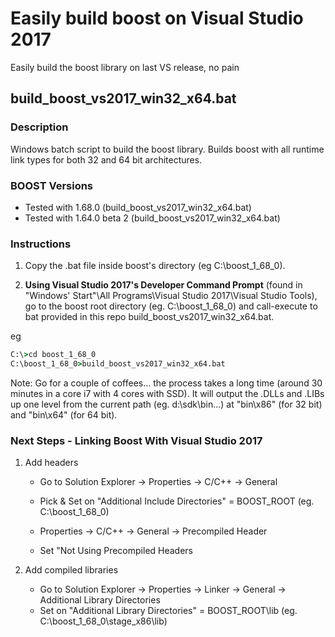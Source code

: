 # Easily build boost on Visual Studio 2017
Easily build the boost library on last VS release, no pain

## build_boost_vs2017_win32_x64.bat

### Description
Windows batch script to build the boost library.
Builds boost with all runtime link types for both 32 and 64 bit architectures.

### BOOST Versions
- Tested with 1.68.0 (build_boost_vs2017_win32_x64.bat)
- Tested with 1.64.0 beta 2 (build_boost_vs2017_win32_x64.bat)

### Instructions
1. Copy the .bat file inside boost's directory (eg C:\boost_1_68_0).

2. **Using Visual Studio 2017's Developer Command Prompt** (found in "Windows' Start"\All Programs\Visual Studio 2017\Visual Studio Tools), go to the boost root directory (eg. C:\boost_1_68_0) and call-execute to bat provided in this repo build_boost_vs2017_win32_x64.bat.

eg
```bat
C:\>cd boost_1_68_0
C:\boost_1_68_0>build_boost_vs2017_win32_x64.bat
```

Note: Go for a couple of coffees... the process takes a long time (around 30 minutes in a core i7 with 4 cores with SSD).
It will output the .DLLs and .LIBs up one level from the current path (eg. d:\sdk\bin...) at "bin\x86" (for 32 bit) and "bin\x64" (for 64 bit).

### Next Steps - Linking Boost With Visual Studio 2017
1. Add headers
	- Go to Solution Explorer -> Properties -> C/C++ -> General
	- Pick & Set on "Additional Include Directories" = BOOST_ROOT (eg. C:\boost_1_68_0)

	- Properties -> C/C++ -> General -> Precompiled Header
	- Set "Not Using Precompiled Headers

2. Add compiled libraries
	- Go to Solution Explorer -> Properties -> Linker -> General -> Additional Library Directories
	- Set on "Additional Library Directories" = BOOST_ROOT\lib (eg. C:\boost_1_68_0\stage_x86\lib)
